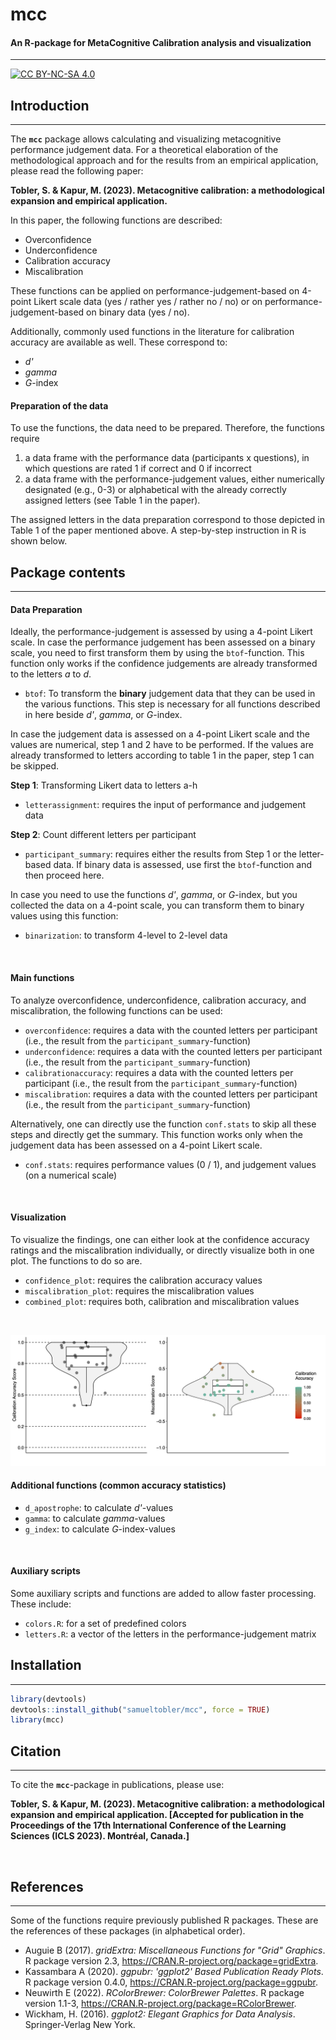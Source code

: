 # **mcc**
#### An R-package for **M**eta**C**ognitive **C**alibration analysis and visualization
<hr>

[![CC BY-NC-SA 4.0](https://img.shields.io/badge/License-CC%20BY--NC--SA%204.0-lightgrey.svg)](http://creativecommons.org/licenses/by-nc-sa/4.0/)



## Introduction
<hr>

The **`mcc`** package allows calculating and visualizing metacognitive performance judgement data. For a theoretical elaboration of the methodological approach and for the results from an empirical application, please read the following paper: 

**Tobler, S. & Kapur, M. (2023). Metacognitive calibration: a methodological expansion and empirical application.**

In this paper, the following functions are described: 

- Overconfidence 
- Underconfidence
- Calibration accuracy
- Miscalibration

These functions can be applied on performance-judgement-based on 4-point Likert scale data (yes / rather yes / rather no / no) or on performance-judgement-based on binary data (yes / no). 

Additionally, commonly used functions in the literature for calibration accuracy are available as well. These correspond to: 

- _d'_
- _gamma_
- _G_-index

#### Preparation of the data

To use the functions, the data need to be prepared. Therefore, the functions require 

1.  a data frame with the performance data (participants x questions), in which questions are rated 1 if correct and 0 if incorrect
2.  a data frame with the performance-judgement values, either numerically designated (e.g., 0-3) or alphabetical with the already correctly assigned letters (see Table 1 in the paper). 

The assigned letters in the data preparation correspond to those depicted in Table 1 of the paper mentioned above. A step-by-step instruction in R is shown below. 

## Package contents
<hr>

#### Data Preparation

Ideally, the performance-judgement is assessed by using a 4-point Likert scale. In case the performance judgement has been assessed on a binary scale, you need to first transform them by using the `btof`-function. This function only works if the confidence judgements are already transformed to the letters _a_ to _d_. 

-   `btof`: To transform the **binary** judgement data that they can be used in the various functions. This step is necessary for all functions described in here beside _d'_, _gamma_, or _G_-index.

In case the judgement data is assessed on a 4-point Likert scale and the values are numerical, step 1 and 2 have to be performed. If the values are already transformed to letters according to table 1 in the paper, step 1 can be skipped. 

**Step 1**: Transforming Likert data to letters a-h

-   `letterassignment`: requires the input of performance and judgement data

**Step 2**: Count different letters per participant

-   `participant_summary`: requires either the results from Step 1 or the letter-based data. If binary data is assessed, use first the `btof`-function and then proceed here. 

In case you need to use the functions _d'_, _gamma_, or _G_-index, but you collected the data on a 4-point scale, you can transform them to binary values using this function: 

- `binarization`: to transform 4-level to 2-level data

<br>

#### Main functions

To analyze overconfidence, underconfidence, calibration accuracy, and miscalibration, the following functions can be used: 

-   `overconfidence`: requires a data with the counted letters per participant (i.e., the result from the `participant_summary`-function)
-   `underconfidence`: requires a data with the counted letters per participant (i.e., the result from the `participant_summary`-function)
-   `calibrationaccuracy`: requires a data with the counted letters per participant (i.e., the result from the `participant_summary`-function)
-   `miscalibration`: requires a data with the counted letters per participant (i.e., the result from the `participant_summary`-function)

Alternatively, one can directly use the function `conf.stats` to skip all these steps and directly get the summary. This function works only when the judgement data has been assessed on a 4-point Likert scale. 

-   `conf.stats`: requires performance values (0 / 1), and judgement values (on a numerical scale)

<br>

#### Visualization

To visualize the findings, one can either look at the confidence accuracy ratings and the miscalibration individually, or directly visualize both in one plot. The functions to do so are. 

- `confidence_plot`: requires the calibration accuracy values
- `miscalibration_plot`: requires the miscalibration values
- `combined_plot`: requires both, calibration and miscalibration values 

<br>

![](R/Figures/Analysis.png "")

#### Additional functions (common accuracy statistics)
-   `d_apostrophe`: to calculate _d'_-values
-   `gamma`: to calculate _gamma_-values
-   `g_index`: to calculate _G_-index-values

<br>

#### Auxiliary scripts
Some auxiliary scripts and functions are added to allow faster processing. These include: 

-   `colors.R`: for a set of predefined colors
-   `letters.R`: a vector of the letters in the performance-judgement matrix



## Installation
<hr>

``` r
library(devtools)
devtools::install_github("samueltobler/mcc", force = TRUE)
library(mcc)
```

## Citation
<hr>

To cite the **`mcc`**-package in publications, please use:

**Tobler, S. & Kapur, M. (2023). Metacognitive calibration: a methodological expansion and empirical application. [Accepted for publication in the Proceedings of the 17th International Conference of the Learning Sciences (ICLS 2023). Montréal, Canada.]**



<br>

## References
<hr>

Some of the functions require previously published R packages. These are the references of these packages (in alphabetical order). 

- Auguie B (2017). _gridExtra: Miscellaneous Functions for "Grid" Graphics_. R package version 2.3,   <https://CRAN.R-project.org/package=gridExtra>.
- Kassambara A (2020). _ggpubr: 'ggplot2' Based Publication Ready Plots_. R package version 0.4.0, <https://CRAN.R-project.org/package=ggpubr>.
- Neuwirth E (2022). _RColorBrewer: ColorBrewer Palettes_. R package version 1.1-3, <https://CRAN.R-project.org/package=RColorBrewer>.
- Wickham, H. (2016). _ggplot2: Elegant Graphics for Data Analysis_. Springer-Verlag New York.

<br>
